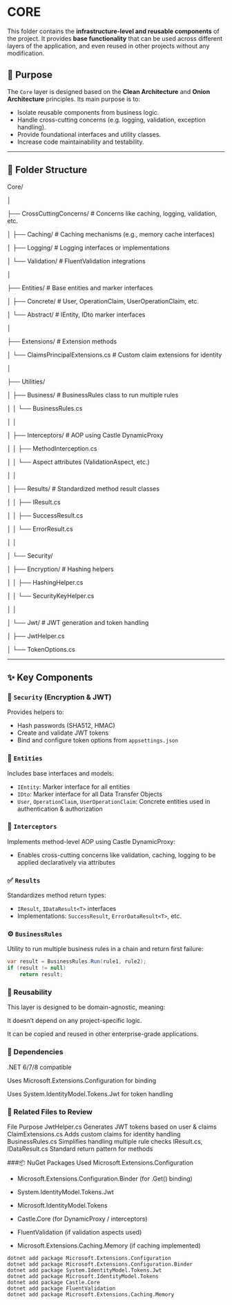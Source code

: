 # CORE

This folder contains the **infrastructure-level and reusable components** of the project. It provides **base functionality** that can be used across different layers of the application, and even reused in other projects without any modification.

## 🧱 Purpose

The `Core` layer is designed based on the **Clean Architecture** and **Onion Architecture** principles. Its main purpose is to:
- Isolate reusable components from business logic.
- Handle cross-cutting concerns (e.g. logging, validation, exception handling).
- Provide foundational interfaces and utility classes.
- Increase code maintainability and testability.

---

## 📁 Folder Structure

Core/

│

├── CrossCuttingConcerns/ # Concerns like caching, logging, validation, etc. 

│ ├── Caching/ # Caching mechanisms (e.g., memory cache interfaces) 

│ ├── Logging/ # Logging interfaces or implementations 

│ └── Validation/ # FluentValidation integrations 

│

├── Entities/ # Base entities and marker interfaces 

│ ├── Concrete/ # User, OperationClaim, UserOperationClaim, etc. 

│ └── Abstract/ # IEntity, IDto marker interfaces 

│

├── Extensions/ # Extension methods 

│ └── ClaimsPrincipalExtensions.cs # Custom claim extensions for identity 

│

├── Utilities/ 

│ ├── Business/ # BusinessRules class to run multiple rules 

│ │ └── BusinessRules.cs 

│ │

│ ├── Interceptors/ # AOP using Castle DynamicProxy 

│ │ ├── MethodInterception.cs

│ │ └── Aspect attributes (ValidationAspect, etc.) 

│ │

│ ├── Results/ # Standardized method result classes

│ │ ├── IResult.cs

│ │ ├── SuccessResult.cs

│ │ └── ErrorResult.cs

│ │

│ └── Security/

│ ├── Encryption/ # Hashing helpers

│ │ ├── HashingHelper.cs

│ │ └── SecurityKeyHelper.cs

│ │

│ └── Jwt/ # JWT generation and token handling

│ ├── JwtHelper.cs

│ └── TokenOptions.cs


---

## ✨ Key Components

### 🔐 `Security` (Encryption & JWT)
Provides helpers to:
- Hash passwords (SHA512, HMAC)
- Create and validate JWT tokens
- Bind and configure token options from `appsettings.json`

### 🧩 `Entities`
Includes base interfaces and models:
- `IEntity`: Marker interface for all entities
- `IDto`: Marker interface for all Data Transfer Objects
- `User`, `OperationClaim`, `UserOperationClaim`: Concrete entities used in authentication & authorization

### 🔁 `Interceptors`
Implements method-level AOP using Castle DynamicProxy:
- Enables cross-cutting concerns like validation, caching, logging to be applied declaratively via attributes

### ✅ `Results`
Standardizes method return types:
- `IResult`, `IDataResult<T>` interfaces
- Implementations: `SuccessResult`, `ErrorDataResult<T>`, etc.

### ⚙️ `BusinessRules`
Utility to run multiple business rules in a chain and return first failure:
```csharp
var result = BusinessRules.Run(rule1, rule2);
if (result != null)
    return result; 
```
### 🧪 Reusability
This layer is designed to be domain-agnostic, meaning:

It doesn’t depend on any project-specific logic.

It can be copied and reused in other enterprise-grade applications.

### 📌 Dependencies
.NET 6/7/8 compatible

Uses Microsoft.Extensions.Configuration for binding

Uses System.IdentityModel.Tokens.Jwt for token handling

### 📄 Related Files to Review
File	Purpose
JwtHelper.cs	Generates JWT tokens based on user & claims
ClaimExtensions.cs	Adds custom claims for identity handling
BusinessRules.cs	Simplifies handling multiple rule checks
IResult.cs, IDataResult<T>.cs	Standard return pattern for methods


###📦 NuGet Packages Used
Microsoft.Extensions.Configuration

- Microsoft.Extensions.Configuration.Binder (for .Get<T>() binding)

- System.IdentityModel.Tokens.Jwt

- Microsoft.IdentityModel.Tokens

- Castle.Core (for DynamicProxy / interceptors)

- FluentValidation (if validation aspects used)

- Microsoft.Extensions.Caching.Memory (if caching implemented)

```
dotnet add package Microsoft.Extensions.Configuration
dotnet add package Microsoft.Extensions.Configuration.Binder
dotnet add package System.IdentityModel.Tokens.Jwt
dotnet add package Microsoft.IdentityModel.Tokens
dotnet add package Castle.Core
dotnet add package FluentValidation
dotnet add package Microsoft.Extensions.Caching.Memory

```
